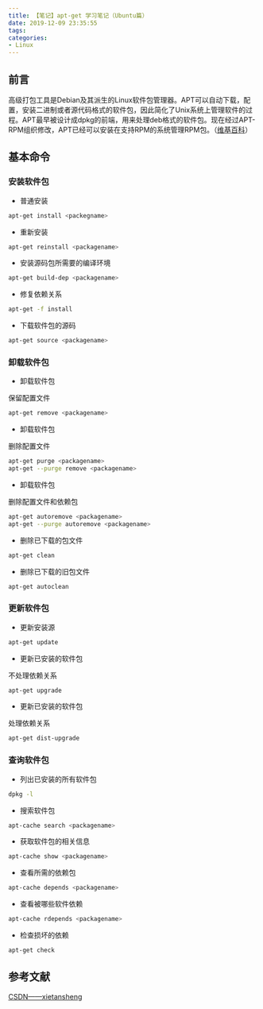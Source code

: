 ```yaml
---
title: 【笔记】apt-get 学习笔记（Ubuntu篇）
date: 2019-12-09 23:35:55
tags:
categories:
- Linux
---
```


## 前言

高级打包工具是Debian及其派生的Linux软件包管理器。APT可以自动下载，配置，安装二进制或者源代码格式的软件包，因此简化了Unix系统上管理软件的过程。APT最早被设计成dpkg的前端，用来处理deb格式的软件包。现在经过APT-RPM组织修改，APT已经可以安装在支持RPM的系统管理RPM包。（[维基百科](https://zh.wikipedia.org/wiki/APT)）

<!-- more -->

## 基本命令

### 安装软件包

- 普通安装

``` bash
apt-get install <packegname>
```

- 重新安装

``` bash
apt-get reinstall <packagename>
```

- 安装源码包所需要的编译环境

``` bash
apt-get build-dep <packagename>
```

- 修复依赖关系

``` bash
apt-get -f install
```

- 下载软件包的源码

``` bash
apt-get source <packagename>
```


### 卸载软件包

- 卸载软件包

保留配置文件

``` bash
apt-get remove <packagename>
```

- 卸载软件包

删除配置文件

``` bash
apt-get purge <packagename>
apt-get --purge remove <packagename>
```

- 卸载软件包

删除配置文件和依赖包

``` bash
apt-get autoremove <packagename>
apt-get --purge autoremove <packagename>
```

- 删除已下载的包文件

``` bash
apt-get clean
```

- 删除已下载的旧包文件

``` bash
apt-get autoclean
```

### 更新软件包

- 更新安装源

``` bash
apt-get update
```

- 更新已安装的软件包

不处理依赖关系

``` bash
apt-get upgrade
```

- 更新已安装的软件包

处理依赖关系

``` bash
apt-get dist-upgrade
```

### 查询软件包

- 列出已安装的所有软件包

``` bash
dpkg -l
```

- 搜索软件包

``` bash
apt-cache search <packagename>
```

- 获取软件包的相关信息

``` bash
apt-cache show <packagename>
```

- 查看所需的依赖包

``` bash
apt-cache depends <packagename>
```

- 查看被哪些软件依赖

``` bash
apt-cache rdepends <packagename>
```

- 检查损坏的依赖

``` bash
apt-get check
```

## 参考文献

[CSDN——xietansheng](https://blog.csdn.net/xietansheng/article/details/80044644)

